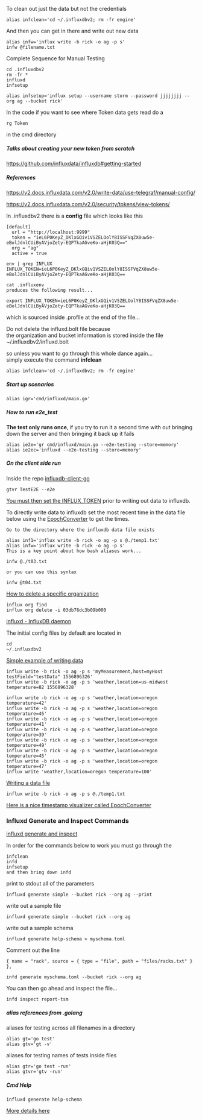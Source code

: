 
To clean out just the data but not the credentials

```
alias infclean='cd ~/.influxdbv2; rm -fr engine'
```

And then you can get in there and write out new data

```
alias infw='influx write -b rick -o ag -p s'
infw @filename.txt
```

Complete Sequence for Manual Testing

```
cd .influxdbv2
rm -fr *
influxd
infsetup
```

```
alias infsetup='influx setup --username storm --password jjjjjjjj --org ag --bucket rick'
```

In the code if you want to see where Token data gets read do a
```
rg Token
```
in the cmd directory

##### Talks about creating your new token from scratch

https://github.com/influxdata/influxdb#getting-started

##### References

https://v2.docs.influxdata.com/v2.0/write-data/use-telegraf/manual-config/

https://v2.docs.influxdata.com/v2.0/security/tokens/view-tokens/

In .influxdbv2 there is a **config** file which looks like this

```
[default]
  url = "http://localhost:9999"
  token = "ieL6P0KeyZ_DKlxGQiv1VSZELOolY8ISSFVqZX8uw5e-eBolJdnlCUiByAVjoZety-EQPTkaAGveKo-aHjK03Q=="
  org = "ag"
  active = true
```

```
env | grep INFLUX
INFLUX_TOKEN=ieL6P0KeyZ_DKlxGQiv1VSZELOolY8ISSFVqZX8uw5e-eBolJdnlCUiByAVjoZety-EQPTkaAGveKo-aHjK03Q==
```

```
cat .influxenv
produces the following result...

export INFLUX_TOKEN=ieL6P0KeyZ_DKlxGQiv1VSZELOolY8ISSFVqZX8uw5e-eBolJdnlCUiByAVjoZety-EQPTkaAGveKo-aHjK03Q==
```

which is sourced inside .profile at the end of the file...

Do not delete the influxd.bolt file because   
the organization and bucket information is stored inside the file   
~/.influxdbv2/influxd.bolt

so unless you want to go through this whole dance again...   
simply execute the command **infclean**

```
alias infclean='cd ~/.influxdbv2; rm -fr engine'
```

##### Start up scenarios

```
alias igr='cmd/influxd/main.go'
```

##### How to run e2e_test

**The test only runs once**, if you try to run it a second time
with out bringing down the server and then bringing it back up it fails

```
alias ie2e='gr cmd/influxd/main.go --e2e-testing --store=memory'
alias ie2ec='influxd --e2e-testing --store=memory'
```

##### On the client side run

Inside the repo
[influxdb-client-go](https://github.com/influxdata/influxdb-client-go)

```
gtvr TestE2E --e2e
```

[You must then set the INFLUX_TOKEN](https://github.com/stormasm/go-examples/blob/master/filenv/Readme.md) prior to writing out data to influxdb.

To directly write data to influxdb set the most recent time in the data file
below using the
[EpochConverter](https://www.epochconverter.com/) to get the times.

```
Go to the directory where the influxdb data file exists

alias inf1='influx write -b rick -o ag -p s @./temp1.txt'
alias infw='influx write -b rick -o ag -p s'
This is a key point about how bash aliases work...

infw @./t03.txt

or you can use this syntax

infw @t04.txt

```

[How to delete a specific organization](https://v2.docs.influxdata.com/v2.0/organizations/delete-org/)

```
influx org find
influx org delete -i 03db76dc3b09b000
```

[influxd - InfluxDB daemon](https://v2.docs.influxdata.com/v2.0/reference/cli/influxd/)

The initial config files by default are located in
```
cd
~/.influxdbv2
```

[Simple example of writing data](https://v2.docs.influxdata.com/v2.0/write-data/)
```
influx write -b rick -o ag -p s 'myMeasurement,host=myHost testField="testData" 1556896326'
influx write -b rick -o ag -p s 'weather,location=us-midwest temperature=82 1556896328'
```

```
influx write -b rick -o ag -p s 'weather,location=oregon temperature=42'
influx write -b rick -o ag -p s 'weather,location=oregon temperature=45'
influx write -b rick -o ag -p s 'weather,location=oregon temperature=41'
influx write -b rick -o ag -p s 'weather,location=oregon temperature=39'
influx write -b rick -o ag -p s 'weather,location=oregon temperature=49'
influx write -b rick -o ag -p s 'weather,location=oregon temperature=45'
influx write -b rick -o ag -p s 'weather,location=oregon temperature=47'
influx write 'weather,location=oregon temperature=100'
```

[Writing a data file](https://v2.docs.influxdata.com/v2.0/write-data/#example-influx-write-commands)

```
influx write -b rick -o ag -p s @./temp1.txt
```

[Here is a nice timestamp visualizer called EpochConverter](https://www.epochconverter.com/)

### Influxd Generate and Inspect Commands

[influxd generate and inspect](https://v2.docs.influxdata.com/v2.0/reference/cli/influxd/)

In order for the commands below to work you must go through the

```
infclean
infd
infsetup
and then bring down infd
```

print to stdout all of the parameters
```
influxd generate simple --bucket rick --org ag --print
```

write out a sample file
```
influxd generate simple --bucket rick --org ag
```

write out a sample schema
```
influxd generate help-schema > myschema.toml
```

Comment out the line
```
{ name = "rack", source = { type = "file", path = "files/racks.txt" } },
```

```
infd generate myschema.toml --bucket rick --org ag
```

You can then go ahead and inspect the file...

```
infd inspect report-tsm
```

##### alias references from .golang

aliases for testing across all filenames in a directory

```
alias gt='go test'
alias gtv='gt -v'
```

aliases for testing names of tests inside files

```
alias gtr='go test -run'
alias gtvr='gtv -run'
```

##### Cmd Help

```
influxd generate help-schema
```

[More details here](https://v2.docs.influxdata.com/v2.0/reference/cli/influxd/generate/)

